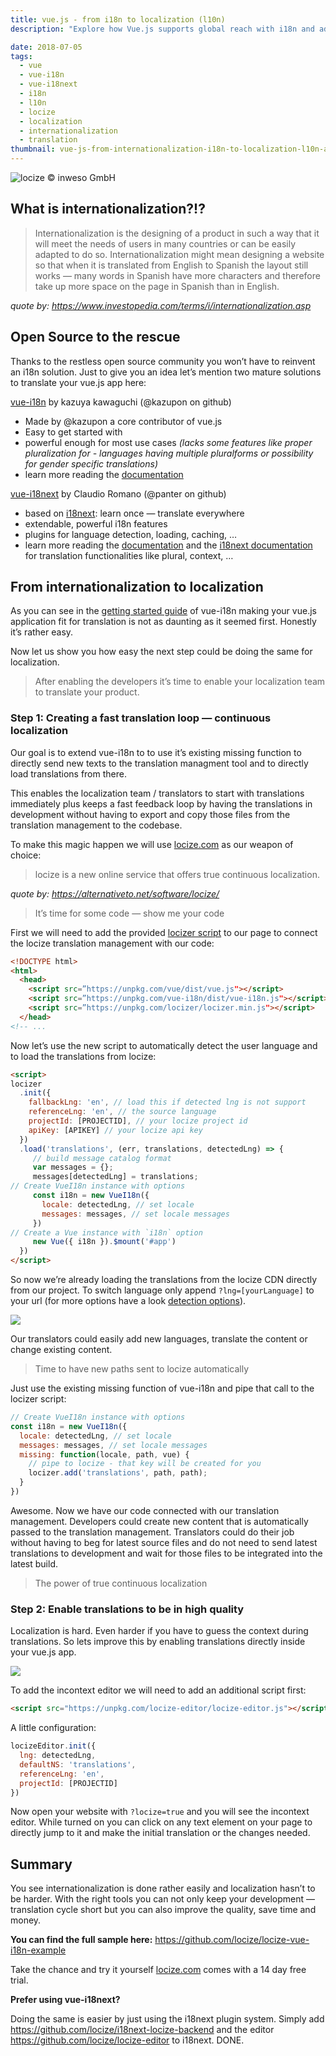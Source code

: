 ```yaml
---
title: vue.js - from i18n to localization (l10n)
description: "Explore how Vue.js supports global reach with i18n and adapts to local nuances through l10n."

date: 2018-07-05
tags:
  - vue
  - vue-i18n
  - vue-i18next
  - i18n
  - l10n
  - locize
  - localization
  - internationalization
  - translation
thumbnail: vue-js-from-internationalization-i18n-to-localization-l10n-and-back-again/title.jpeg
---
```


![](title.jpeg "locize © inweso GmbH")

## What is internationalization?!?

>Internationalization is the designing of a product in such a way that it will meet the needs of users in many countries or can be easily adapted to do so. Internationalization might mean designing a website so that when it is translated from English to Spanish the layout still works — many words in Spanish have more characters and therefore take up more space on the page in Spanish than in English.

*quote by: https://www.investopedia.com/terms/i/internationalization.asp*

## Open Source to the rescue

Thanks to the restless open source community you won’t have to reinvent an i18n solution. Just to give you an idea let’s mention two mature solutions to translate your vue.js app here:

[vue-i18n](https://github.com/kazupon/vue-i18n) by kazuya kawaguchi (@kazupon on github)

- Made by @kazupon a core contributor of vue.js
- Easy to get started with
- powerful enough for most use cases *(lacks some features like proper pluralization for - languages having multiple pluralforms or possibility for gender specific translations)*
- learn more reading the [documentation](https://kazupon.github.io/vue-i18n/)

[vue-i18next](https://github.com/panter/vue-i18next/commits/master) by Claudio Romano (@panter on github)

- based on [i18next](https://www.i18next.com): learn once — translate everywhere
- extendable, powerful i18n features
- plugins for language detection, loading, caching, …
- learn more reading the [documentation](https://github.com/panter/vue-i18next) and the [i18next documentation](https://www.i18next.com/translation-function/essentials) for translation functionalities like plural, context, …

## From internationalization to localization

As you can see in the [getting started guide](https://kazupon.github.io/vue-i18n/guide/started.html) of vue-i18n making your vue.js application fit for translation is not as daunting as it seemed first. Honestly it’s rather easy.

Now let us show you how easy the next step could be doing the same for localization.

>After enabling the developers it’s time to enable your localization team to translate your product.

### Step 1: Creating a fast translation loop — continuous localization

Our goal is to extend vue-i18n to to use it’s existing missing function to directly send new texts to the translation managment tool and to directly load translations from there.

This enables the localization team / translators to start with translations immediately plus keeps a fast feedback loop by having the translations in development without having to export and copy those files from the translation management to the codebase.

To make this magic happen we will use [locize.com](https://locize.com) as our weapon of choice:

>locize is a new online service that offers true continuous localization.

*quote by: https://alternativeto.net/software/locize/*

>It’s time for some code — show me your code

First we will need to add the provided [locizer script](https://github.com/locize/locizer) to our page to connect the locize translation management with our code:

```html
<!DOCTYPE html>
<html>
  <head>
    <script src=”https://unpkg.com/vue/dist/vue.js"></script>
    <script src=”https://unpkg.com/vue-i18n/dist/vue-i18n.js"></script> 
    <script src=”https://unpkg.com/locizer/locizer.min.js"></script>
  </head>
<!-- ...
```

Now let’s use the new script to automatically detect the user language and to load the translations from locize:

```html
<script>
locizer
  .init({
    fallbackLng: 'en', // load this if detected lng is not support
    referenceLng: 'en', // the source language
    projectId: [PROJECTID], // your locize project id
    apiKey: [APIKEY] // your locize api key
  })
  .load('translations', (err, translations, detectedLng) => {
     // build message catalog format
     var messages = {};
     messages[detectedLng] = translations;
// Create VueI18n instance with options
     const i18n = new VueI18n({
       locale: detectedLng, // set locale
       messages: messages, // set locale messages
     })
// Create a Vue instance with `i18n` option
     new Vue({ i18n }).$mount('#app')
  })
</script>
```

So now we’re already loading the translations from the locize CDN directly from our project. To switch language only append `?lng=[yourLanguage]` to your url (for more options have a look [detection options](https://github.com/locize/locizer#init-options)).

![](locize_editor.png)

Our translators could easily add new languages, translate the content or change existing content.

>Time to have new paths sent to locize automatically

Just use the existing missing function of vue-i18n and pipe that call to the locizer script:

```js
// Create VueI18n instance with options
const i18n = new VueI18n({
  locale: detectedLng, // set locale
  messages: messages, // set locale messages
  missing: function(locale, path, vue) {
    // pipe to locize - that key will be created for you
    locizer.add('translations', path, path);
  }
})
```

Awesome. Now we have our code connected with our translation management. Developers could create new content that is automatically passed to the translation management. Translators could do their job without having to beg for latest source files and do not need to send latest translations to development and wait for those files to be integrated into the latest build.

>The power of true continuous localization

### Step 2: Enable translations to be in high quality

Localization is hard. Even harder if you have to guess the context during translations. So lets improve this by enabling translations directly inside your vue.js app.

![](locize_editor2.png)

To add the incontext editor we will need to add an additional script first:

```html
<script src="https://unpkg.com/locize-editor/locize-editor.js"></script>
```

A little configuration:

```js
locizeEditor.init({
  lng: detectedLng,
  defaultNS: 'translations',
  referenceLng: 'en',
  projectId: [PROJECTID]
})
```

Now open your website with `?locize=true` and you will see the incontext editor. While turned on you can click on any text element on your page to directly jump to it and make the initial translation or the changes needed.

## Summary

You see internationalization is done rather easily and localization hasn’t to be harder. With the right tools you can not only keep your development — translation cycle short but you can also improve the quality, save time and money.

**You can find the full sample here:** https://github.com/locize/locize-vue-i18n-example

Take the chance and try it yourself [locize.com](https://locize.com) comes with a 14 day free trial.

**Prefer using vue-i18next?**

Doing the same is easier by just using the i18next plugin system. Simply add https://github.com/locize/i18next-locize-backend and the editor https://github.com/locize/locize-editor to i18next. DONE.
